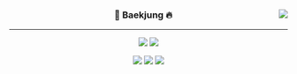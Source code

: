 <!-- https://velog.io/@seondal/Github-Readme-%EA%BE%B8%EB%AF%B8%EA%B8%B0-%EC%B4%9D%EC%A0%95%EB%A6%AC#%EC%99%84%EC%84%B1 -->

<div align="center">
  
  <img align="right" src="https://github-readme-stats.vercel.app/api/top-langs/?username=baekjungkim&theme=dracula&exclude_repo=Computer-Science-Engineering&layout=compact&langs_count=10"/>
  
  ### 🚀 Baekjung 🔥
  
  ---
  
  <a href="https://github.com/baekjungkim"><img src="https://hits.seeyoufarm.com/api/count/incr/badge.svg?url=https%3A%2F%2Fgithub.com%2Fbaekjungkim&count_bg=%23000000&title_bg=%23000000&icon=github.svg&icon_color=%23E7E7E7&title=GitHub&edge_flat=false)"/></a> <a href="https://solved.ac/zvgandam"><img src="http://mazassumnida.wtf/api/mini/generate_badge?boj=zvgandam"/></a>
 
  <a href="https://velog.io/@zvgandam"><img src="https://img.shields.io/badge/halfb.log-3DDC84?style=flat-square&logo=Velog&logoColor=white"/></a>
  <a href="https://baekjung.notion.site/Baekjung-Archive-0bf58d69747447a082ff6326956c501d"><img src="https://img.shields.io/badge/halbfnotion-ffffff?style=flat-square&logo=notion&logoColor=black"/></a>
  <a href="https://halfb.tistory.com"><img src="https://img.shields.io/badge/halfbstory-E5511E?style=flat-square&logo=TVTime&logoColor=white"/></a> 

  <br>
 
</div>
